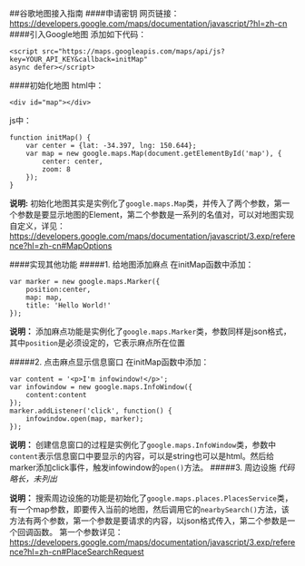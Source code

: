##谷歌地图接入指南
####申请密钥
网页链接：
<https://developers.google.com/maps/documentation/javascript/?hl=zh-cn>
####引入Google地图
添加如下代码：

	<script src="https://maps.googleapis.com/maps/api/js?key=YOUR_API_KEY&callback=initMap"
    async defer></script>	
####初始化地图
html中：
	
	<div id="map"></div>
js中：

	function initMap() {
	    var center = {lat: -34.397, lng: 150.644};
        var map = new google.maps.Map(document.getElementById('map'), {
            center: center,
            zoom: 8
        });
    }

**说明:**
初始化地图其实是实例化了`google.maps.Map`类，并传入了两个参数，第一个参数是要显示地图的Element，第二个参数是一系列的名值对，可以对地图实现自定义，详见：
<https://developers.google.com/maps/documentation/javascript/3.exp/reference?hl=zh-cn#MapOptions>

####实现其他功能
#####1. 给地图添加麻点
在initMap函数中添加：
	
	var marker = new google.maps.Marker({
	    position:center,
	    map: map,
	    title: 'Hello World!'
	});
**说明：**
添加麻点功能是实例化了`google.maps.Marker`类，参数同样是json格式，其中`position`是必须设定的，它表示麻点所在位置
	
#####2. 点击麻点显示信息窗口
在initMap函数中添加：
	
	var content = '<p>I'm infowindow!</p>';
	var infowindow = new google.maps.InfoWindow({
	    content:content
	});
	marker.addListener('click', function() {
        infowindow.open(map, marker);
    });
**说明：**
创建信息窗口的过程是实例化了`google.maps.InfoWindow`类，参数中`content`表示信息窗口中要显示的内容，可以是string也可以是html。然后给marker添加click事件，触发infowindow的`open()`方法。
#####3. 周边设施
*代码略长，未列出*

**说明：**
搜索周边设施的功能是初始化了`google.maps.places.PlacesService`类，有一个map参数，即要传入当前的地图，然后调用它的`nearbySearch()`方法，该方法有两个参数，第一个参数是要请求的内容，以json格式传入，第二个参数是一个回调函数。
第一个参数详见：
<https://developers.google.com/maps/documentation/javascript/3.exp/reference?hl=zh-cn#PlaceSearchRequest>
